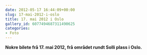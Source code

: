 ```yaml
---
date: 2012-05-17 16:44:09+00:00
slug: 17-mai-2012-i-oslo
title: 17. mai 2012 i Oslo
gallery_id: 6077494687311490625
categories:
- Foto
---
```


**Nokre bilete frå 17. mai 2012, frå området rundt Solli plass i Oslo.**

